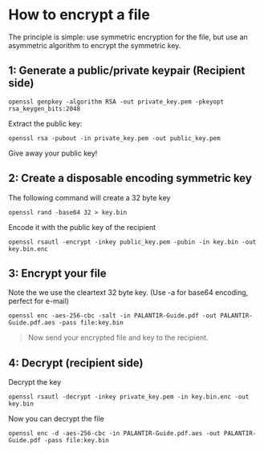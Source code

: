 # How to encrypt a file

The principle is simple: use symmetric encryption for the file, but use an asymmetric algorithm to encrypt the symmetric key.

## 1: Generate a public/private keypair (Recipient side)
`openssl genpkey -algorithm RSA -out private_key.pem -pkeyopt rsa_keygen_bits:2048`

Extract the public key:

`openssl rsa -pubout -in private_key.pem -out public_key.pem`

Give away your public key!

## 2: Create a disposable encoding symmetric key

The following command will create a 32 byte key

`openssl rand -base64 32 > key.bin`

Encode it with the public key of the recipient

`openssl rsautl -encrypt -inkey public_key.pem -pubin -in key.bin -out key.bin.enc`

## 3: Encrypt your file

Note the we use the cleartext 32 byte key. (Use -a for base64 encoding, perfect for e-mail)

`openssl enc -aes-256-cbc -salt -in PALANTIR-Guide.pdf -out PALANTIR-Guide.pdf.aes -pass file:key.bin`

>Now send your encrypted file and key to the recipient.

## 4: Decrypt (recipient side)

Decrypt the key

`openssl rsautl -decrypt -inkey private_key.pem -in key.bin.enc -out key.bin`

Now you can decrypt the file

`openssl enc -d -aes-256-cbc -in PALANTIR-Guide.pdf.aes -out PALANTIR-Guide.pdf -pass file:key.bin`
